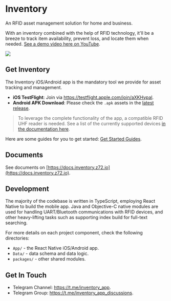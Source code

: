 # Inventory

An RFID asset management solution for home and business.

With an inventory combined with the help of RFID technology, it'll be a breeze to track item availability, prevent loss, and locate them when needed. [See a demo video here on YouTube](https://bit.ly/inventory-demo-yt).

![](https://github.com/zetavg/Inventory/assets/3784687/9647b3cf-4b6d-4385-9059-eb7b85e2e2df)


## Get Inventory

The Inventory iOS/Android app is the mandatory tool we provide for asset tracking and management.

* **iOS TestFlight**: Join via https://testflight.apple.com/join/aXKHypal.
* **Android APK Download**: Please check the `.apk` assets in the [latest release](https://github.com/zetavg/Inventory/releases).

> To leverage the complete functionality of the app, a compatible RFID UHF reader is needed. See a list of the currently supported devices [in the documentation here](https://docs.inventory.z72.io/rfid-hardware/supported-rfid-devices).

Here are some guides for you to get started: [Get Started Guides](https://docs.inventory.z72.io/get-started/setup).


## Documents

See documents on [https://docs.inventory.z72.io](https://docs.inventory.z72.io).


## Development

The majority of the codebase is written in TypeScript, employing React Native to build the mobile app. Java and Objective-C native modules are used for handling UART/Bluetooth communications with RFID devices, and other heavy-lifting tasks such as supporting index build for full-text searching. 

For more details on each project component, check the following directories:

* `App/` - the React Native iOS/Android app.
* `Data/` - data schema and data logic.
* `packages/` - other shared modules.


## Get In Touch

* Telegram Channel: https://t.me/inventory_app.
* Telegram Group: https://t.me/inventory_app_discussions.
